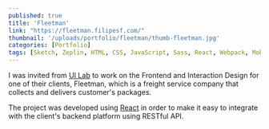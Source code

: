 ```yaml
---
published: true
title: 'Fleetman'
link: "https://fleetman.filipesf.com/"
thumbnail: '/uploads/portfolio/fleetman/thumb-fleetman.jpg'
categories: [Portfolio]
tags: [Sketch, Zeplin, HTML, CSS, JavaScript, Sass, React, Webpack, Mobile First, Responsive Web Design]
---
```


I was invited from [UI Lab][UL] to work on the Frontend and Interaction Design
for one of their clients, Fleetman, which is a freight service company that
collects and delivers customer's packages.

The project was developed using [React][RJS] in order to make it easy to
integrate with the client's backend platform using RESTful API.

[UL]: http://www.uilab.com.br "UI Lab – Everything about UI Design"
[RJS]: https://reactjs.org/ "React - A JavaScript library for building user interfaces"
